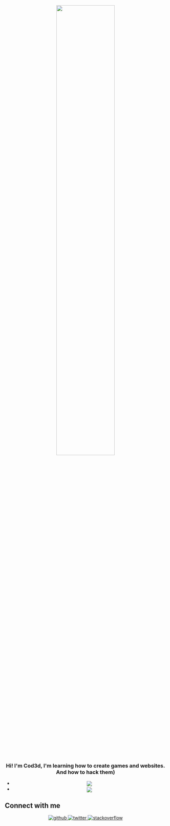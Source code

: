 <div align="center">
<img src="https://rishavanand.github.io/static/images/greetings.gif" align="center" style="width: 60%" />
</div>  
  

### <div align="center">Hi! I'm Cod3d, I'm learning how to create games and websites. And how to hack them)</div>  
  

<div align="center">
<ul display="inline">
<li display="inline"><img src="https://github-readme-stats.vercel.app/api?username=cod3ddot&show_icons=true&" align="center" /></li>
<li display="inline"><img src="https://github-readme-stats.vercel.app/api?username=cod3ddot&show_icons=true&" align="center" /></li>
</ul>
</div>  

## Connect with me  
<div align="center">
<a href="https://github.com/cod3ddot" target="_blank">
<img src=https://img.shields.io/badge/github-%2324292e.svg?&style=for-the-badge&logo=github&logoColor=white alt=github style="margin-bottom: 5px;" />
</a>
<a href="https://twitter.com/cod3d3" target="_blank">
<img src=https://img.shields.io/badge/twitter-%2300acee.svg?&style=for-the-badge&logo=twitter&logoColor=white alt=twitter style="margin-bottom: 5px;" />
</a>
<a href="https://stackoverflow.com/users/12943120" target="_blank">
<img src=https://img.shields.io/badge/stackoverflow-%23F28032.svg?&style=for-the-badge&logo=stackoverflow&logoColor=white alt=stackoverflow style="margin-bottom: 5px;" />
</a>  
</div>  
